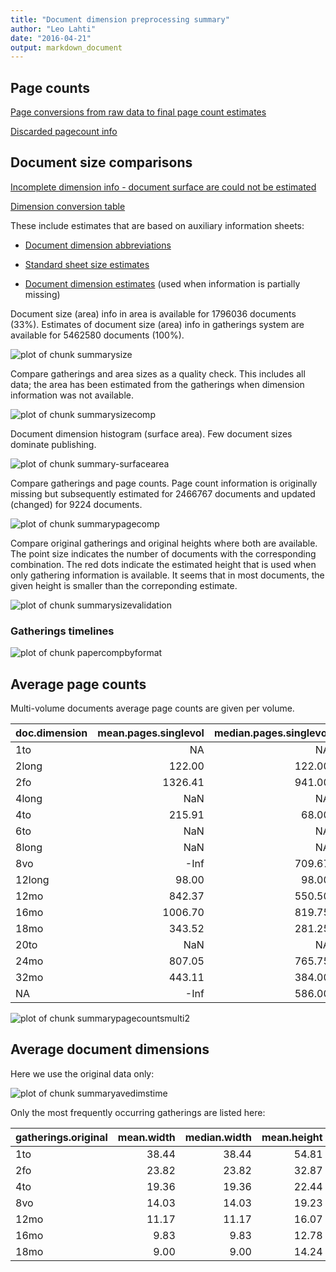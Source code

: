 ```yaml
---
title: "Document dimension preprocessing summary"
author: "Leo Lahti"
date: "2016-04-21"
output: markdown_document
---
```



## Page counts

[Page conversions from raw data to final page count estimates](https://raw.githubusercontent.com/rOpenGov/estc/master/inst/examples/output.tables/pagecount_conversion_nontrivial.csv)

<!--[Page conversions from raw data to final page count estimates with volume info](https://raw.githubusercontent.com/rOpenGov/estc/master/inst/examples/output.tables/page_conversion_table_full.csv)-->

[Discarded pagecount info](https://raw.githubusercontent.com/rOpenGov/estc/master/inst/examples/output.tables/pagecount_discarded.csv)



## Document size comparisons

[Incomplete dimension info - document surface are could not be estimated](https://raw.githubusercontent.com/rOpenGov/estc/master/inst/examples/output.tables/physical_dimension_incomplete.csv)

[Dimension conversion table](https://raw.githubusercontent.com/rOpenGov/estc/master/inst/examples/output.tables/conversions_physical_dimension.csv)


These include estimates that are based on auxiliary information sheets:

  * [Document dimension abbreviations](https://github.com/rOpenGov/bibliographica/blob/master/inst/extdata/document_size_abbreviations.csv)

  * [Standard sheet size estimates](https://github.com/rOpenGov/bibliographica/blob/master/inst/extdata/sheetsizes.csv)

  * [Document dimension estimates](https://github.com/rOpenGov/bibliographica/blob/master/inst/extdata/documentdimensions.csv) (used when information is partially missing)


  
<!--[Discarded dimension info](https://raw.githubusercontent.com/rOpenGov/estc/master/inst/examples/output.tables/dimensions_discarded.csv)-->

Document size (area) info in area is available for 1796036 documents (33%). Estimates of document size (area) info in gatherings system are available for 5462580 documents (100%). 

![plot of chunk summarysize](figure/summarysize-1.png)


Compare gatherings and area sizes as a quality check. This includes all data; the area has been estimated from the gatherings when dimension information was not available.

![plot of chunk summarysizecomp](figure/summarysizecomp-1.png)

Document dimension histogram (surface area). Few document sizes dominate publishing.

![plot of chunk summary-surfacearea](figure/summary-surfacearea-1.png)


Compare gatherings and page counts. Page count information is originally missing but subsequently estimated for 2466767 documents and updated (changed) for 9224 documents. 


![plot of chunk summarypagecomp](figure/summarypagecomp-1.png)

Compare original gatherings and original heights where both are available. The point size indicates the number of documents with the corresponding combination. The red dots indicate the estimated height that is used when only gathering information is available. It seems that in most documents, the given height is smaller than the correponding estimate.

![plot of chunk summarysizevalidation](figure/summarysizevalidation-1.png)

### Gatherings timelines

![plot of chunk papercompbyformat](figure/papercompbyformat-1.png)

## Average page counts 

Multi-volume documents average page counts are given per volume.


|doc.dimension | mean.pages.singlevol| median.pages.singlevol| n.singlevol| mean.pages.multivol| median.pages.multivol| n.multivol| mean.pages.issue| median.pages.issue| n.issue|
|:-------------|--------------------:|----------------------:|-----------:|-------------------:|---------------------:|----------:|----------------:|------------------:|-------:|
|1to           |                   NA|                     NA|           1|                  NA|                    NA|         NA|               NA|                 NA|      NA|
|2long         |               122.00|                 122.00|          13|               61.00|                 61.00|          1|               NA|                 NA|      NA|
|2fo           |              1326.41|                 941.00|        4875|              457.00|                467.67|       3845|               18|                 18|       1|
|4long         |                  NaN|                     NA|           9|                  NA|                    NA|         NA|               NA|                 NA|      NA|
|4to           |               215.91|                  68.00|        2611|               77.95|                 34.00|       2144|               34|                 34|     411|
|6to           |                  NaN|                     NA|           1|                  NA|                    NA|         NA|               NA|                 NA|      NA|
|8long         |                  NaN|                     NA|           6|                  NA|                    NA|         NA|               NA|                 NA|      NA|
|8vo           |                 -Inf|                 709.67|        6639|              340.37|                354.83|       6049|               15|                 15|       1|
|12long        |                98.00|                  98.00|           1|               24.50|                 24.50|          1|               NA|                 NA|      NA|
|12mo          |               842.37|                 550.50|        2906|              270.82|                271.25|       2765|               NA|                 NA|      NA|
|16mo          |              1006.70|                 819.75|         225|              267.92|                273.25|        219|               45|                 45|       1|
|18mo          |               343.52|                 281.25|         205|               94.15|                 93.75|        191|               NA|                 NA|      NA|
|20to          |                  NaN|                     NA|           1|                  NA|                    NA|         NA|               NA|                 NA|      NA|
|24mo          |               807.05|                 765.75|          55|              266.07|                255.25|         47|               NA|                 NA|      NA|
|32mo          |               443.11|                 384.00|          19|              190.88|                192.00|         13|               NA|                 NA|      NA|
|NA            |                 -Inf|                 586.00|      199455|              283.81|                293.00|     142845|                8|                  8|   56322|


![plot of chunk summarypagecountsmulti2](figure/summarypagecountsmulti2-1.png)


## Average document dimensions 

Here we use the original data only:

![plot of chunk summaryavedimstime](figure/summaryavedimstime-1.png)




Only the most frequently occurring gatherings are listed here:


|gatherings.original | mean.width| median.width| mean.height| median.height|     n|
|:-------------------|----------:|------------:|-----------:|-------------:|-----:|
|1to                 |      38.44|        38.44|       54.81|         54.81|   402|
|2fo                 |      23.82|        23.82|       32.87|         32.87| 11562|
|4to                 |      19.36|        19.36|       22.44|         22.44| 23343|
|8vo                 |      14.03|        14.03|       19.23|         19.23| 29211|
|12mo                |      11.17|        11.17|       16.07|         16.07|  9899|
|16mo                |       9.83|         9.83|       12.78|         12.78|   620|
|18mo                |       9.00|         9.00|       14.24|         14.24|   225|

